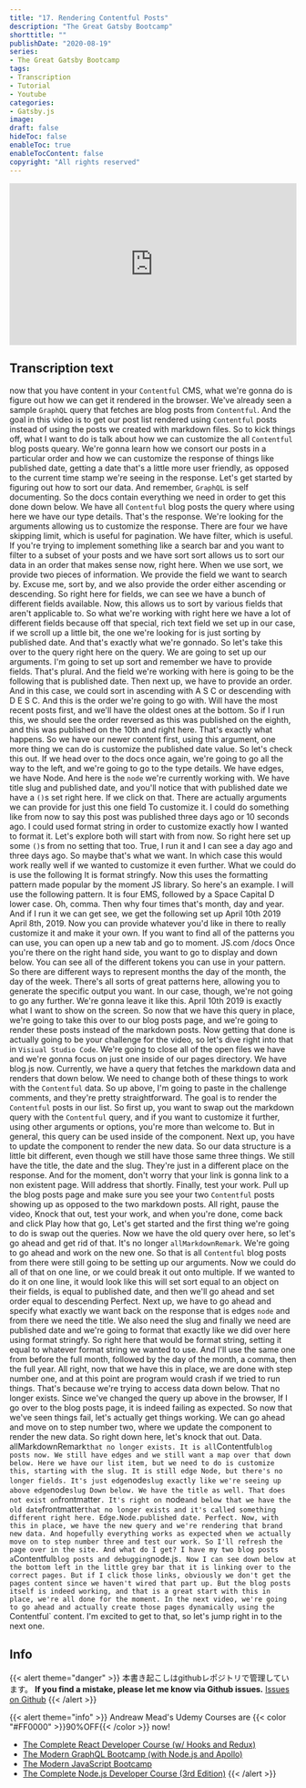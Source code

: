 ```yaml
---
title: "17. Rendering Contentful Posts"
description: "The Great Gatsby Bootcamp"
shorttitle: ""
publishDate: "2020-08-19"
series:
- The Great Gatsby Bootcamp
tags: 
- Transcription
- Tutorial
- Youtube
categories: 
- Gatsby.js
image: 
draft: false
hideToc: false
enableToc: true
enableTocContent: false
copyright: "All rights reserved"
---
```


<div style="position: relative; padding-bottom: 56.25%;">
  <iframe 
    style="position: absolute; top: 0; left: 0; width: 100%; height: 100%;"
    src="https://www.youtube.com/embed/8t0vNu2fCCM?start=13109"
    frameborder="0"
    allow="accelerometer; autoplay; encrypted-media; gyroscope; picture-in-picture" allowfullscreen
  >
  </iframe>
</div>

## Transcription text

now that you have content in your `Contentful` CMS, what we're gonna do is figure out how we can get it rendered in the browser.
We've already seen a sample `GraphQL` query that fetches are blog posts from `Contentful`.
And the goal in this video is to get our post list rendered using `Contentful` posts instead of using the posts we created with markdown files.
So to kick things off, what I want to do is talk about how we can customize the all `Contentful` blog posts queary.
We're gonna learn how we consort our posts in a particular order and how we can customize the response of things like published date, getting a date that's a little more user friendly, as opposed to the current time stamp we're seeing in the response.
Let's get started by figuring out how to sort our data.
And remember, `GraphQL` is self documenting.
So the docs contain everything we need in order to get this done down below.
We have all `Contentful` blog posts the query where using here we have our type details.
That's the response.
We're looking for the arguments allowing us to customize the response.
There are four we have skipping limit, which is useful for pagination.
We have filter, which is useful.
If you're trying to implement something like a search bar and you want to filter to a subset of your posts and we have sort sort allows us to sort our data in an order that makes sense now, right here.
When we use sort, we provide two pieces of information.
We provide the field we want to search by.
Excuse me, sort by, and we also provide the order either ascending or descending.
So right here for fields, we can see we have a bunch of different fields available.
Now, this allows us to sort by various fields that aren't applicable to.
So what we're working with right here we have a lot of different fields because off that special, rich text field we set up in our case, if we scroll up a little bit, the one we're looking for is just sorting by published date.
And that's exactly what we're gonnado.
So let's take this over to the query right here on the query.
We are going to set up our arguments.
I'm going to set up sort and remember we have to provide fields.
That's plural.
And the field we're working with here is going to be the following that is published date.
Then next up, we have to provide an order.
And in this case, we could sort in ascending with A S C or descending with D E S C.
And this is the order we're going to go with.
Will have the most recent posts first, and we'll have the oldest ones at the bottom.
So if I run this, we should see the order reversed as this was published on the eighth, and this was published on the 10th and right here.
That's exactly what happens.
So we have our newer content first, using this argument, one more thing we can do is customize the published date value.
So let's check this out.
If we head over to the docs once again, we're going to go all the way to the left, and we're going to go to the type details.
We have edges, we have Node.
And here is the `node` we're currently working with.
We have title slug and published date, and you'll notice that with published date we have a `()`s set right here.
If we click on that.
There are actually arguments we can provide for just this one field To customize it.
I could do something like from now to say this post was published three days ago or 10 seconds ago.
I could used format string in order to customize exactly how I wanted to format it.
Let's explore both will start with from now.
So right here set up some `()`s from no setting that too.
True, I run it and I can see a day ago and three days ago.
So maybe that's what we want.
In which case this would work really well if we wanted to customize it even further.
What we could do is use the following It is format stringfy.
Now this uses the formatting pattern made popular by the moment JS library.
So here's an example.
I will use the following pattern.
It is four EMS, followed by a Space Capital D lower case.
Oh, comma.
Then why four times that's month, day and year.
And if I run it we can get see, we get the following set up April 10th 2019 April 8th, 2019.
Now you can provide whatever you'd like in there to really customize it and make it your own.
If you want to find all of the patterns you can use, you can open up a new tab and go to moment.
JS.com /docs Once you're there on the right hand side, you want to go to display and down below.
You can see all of the different tokens you can use in your pattern.
So there are different ways to represent months the day of the month, the day of the week.
There's all sorts of great patterns here, allowing you to generate the specific output you want.
In our case, though, we're not going to go any further.
We're gonna leave it like this.
April 10th 2019 is exactly what I want to show on the screen.
So now that we have this query in place, we're going to take this over to our blog posts page, and we're going to render these posts instead of the markdown posts.
Now getting that done is actually going to be your challenge for the video, so let's dive right into that in `Visiual Studio Code`.
We're going to close all of the open files we have and we're gonna focus on just one inside of our pages directory.
We have blog.js now.
Currently, we have a query that fetches the markdown data and renders that down below.
We need to change both of these things to work with the `Contentful` data.
So up above, I'm going to paste in the challenge comments, and they're pretty straightforward.
The goal is to render the `Contentful` posts in our list.
So first up, you want to swap out the markdown query with the `Contentful` query, and if you want to customize it further, using other arguments or options, you're more than welcome to.
But in general, this query can be used inside of the component.
Next up, you have to update the component to render the new data.
So our data structure is a little bit different, even though we still have those same three things.
We still have the title, the date and the slug.
They're just in a different place on the response.
And for the moment, don't worry that your link is gonna link to a non existent page.
Will address that shortly.
Finally, test your work.
Pull up the blog posts page and make sure you see your two `Contentful` posts showing up as opposed to the two markdown posts.
All right, pause the video, Knock that out, test your work, and when you're done, come back and click Play how that go, Let's get started and the first thing we're going to do is swap out the queries.
Now we have the old query over here, so let's go ahead and get rid of that.
It's no longer `allMarkdownRemark`.
We're going to go ahead and work on the new one.
So that is all `Contentful` blog posts from there were still going to be setting up our arguments.
Now we could do all of that on one line, or we could break it out onto multiple.
If we wanted to do it on one line, it would look like this will set sort equal to an object on their fields, is equal to published date, and then we'll go ahead and set order equal to descending Perfect.
Next up, we have to go ahead and specify what exactly we want back on the response that is edges `node` and from there we need the title.
We also need the slug and finally we need are published date and we're going to format that exactly like we did over here using format stringfy.
So right here that would be format string, setting it equal to whatever format string we wanted to use.
And I'll use the same one from before the full month, followed by the day of the month, a comma, then the full year.
All right, now that we have this in place, we are done with step number one, and at this point are program would crash if we tried to run things.
That's because we're trying to access data down below.
That no longer exists.
Since we've changed the query up above in the browser, If I go over to the blog posts page, it is indeed failing as expected.
So now that we've seen things fail, let's actually get things working.
We can go ahead and move on to step number two, where we update the component to render the new data.
So right down here, let's knock that out.
Data.
allMarkdownRemark` that no longer exists.
It is all `Contentful` blog posts now.
We still have edges and we still want a map over that down below.
Here we have our list item, but we need to do is customize this, starting with the slug.
It is still edge Node, but there's no longer fields.
It's just edge `node` slug exactly like we're seeing up above edge `node` slug Down below.
We have the title as well.
That does not exist on `frontmatter`.
It's right on `node` and below that we have the old date `frontmatter` that no longer exists and it's called something different right here.
Edge.Node.published date.
Perfect.
Now, with this in place, we have the new query and we're rendering that brand new data.
And hopefully everything works as expected when we actually move on to step number three and test our work.
So I'll refresh the page over in the site.
And what do I get? I have my two blog posts a `Contentful` blog posts and debugging `node.js`.
Now I can see down below at the bottom left in the little grey bar that it is linking over to the correct pages.
But if I click those links, obviously we don't get the pages content since we haven't wired that part up.
But the blog posts itself is indeed working, and that is a great start with this in place, we're all done for the moment.
In the next video, we're going to go ahead and actually create those pages dynamically using the `Contentful` content.
I'm excited to get to that, so let's jump right in to the next one.

## Info

{{< alert theme="danger" >}} 
本書き起こしはgithubレポジトリで管理しています。
**If you find a mistake, please let me know via Github issues.** 
[Issues on Github](https://github.com/newt0/gatsbybootcamp-transcription/issues)
{{< /alert >}}

{{< alert theme="info" >}}
Andreaw Mead's Udemy Courses are  {{< color "#FF0000" >}}90%OFF{{< /color >}} now!
- <a href="https://px.a8.net/svt/ejp?a8mat=3BK8OP+16V93U+3L4M+BW8O2&a8ejpredirect=https%3A%2F%2Fwww.udemy.com%2Fcourse%2Freact-2nd-edition%2F" target="_blank" rel="nofollow">The Complete React Developer Course (w/ Hooks and Redux)</a>
- <a href="https://px.a8.net/svt/ejp?a8mat=3BK8OP+16V93U+3L4M+BW8O2&a8ejpredirect=https%3A%2F%2Fwww.udemy.com%2Fcourse%2Fgraphql-bootcamp%2F" target="_blank" rel="nofollow">The Modern GraphQL Bootcamp (with Node.js and Apollo)</a>
- <a href="https://px.a8.net/svt/ejp?a8mat=3BK8OP+16V93U+3L4M+BW8O2&a8ejpredirect=https%3A%2F%2Fwww.udemy.com%2Fcourse%2Fmodern-javascript%2F" target="_blank" rel="nofollow">The Modern JavaScript Bootcamp</a>
- <a href="https://px.a8.net/svt/ejp?a8mat=3BK8OP+16V93U+3L4M+BW8O2&a8ejpredirect=https%3A%2F%2Fwww.udemy.com%2Fcourse%2Fthe-complete-nodejs-developer-course-2%2F" target="_blank" rel="nofollow">The Complete Node.js Developer Course (3rd Edition)</a>
{{< /alert >}}

